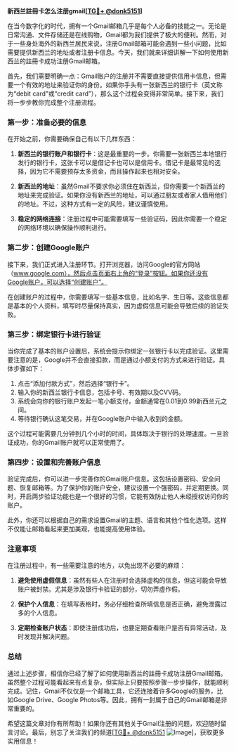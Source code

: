 **新西兰註冊卡怎么注册gmail[[TG💪+ @donk5151](https://t.me/s/donk5151)]**

在当今数字化的时代，拥有一个Gmail邮箱几乎是每个人必备的技能之一。无论是日常沟通、文件存储还是在线购物，Gmail都为我们提供了极大的便利。然而，对于一些身处海外的新西兰居民来说，注册Gmail邮箱可能会遇到一些小问题，比如需要提供新西兰的地址或者注册卡信息。今天，我们就来详细讲解一下如何使用新西兰的註冊卡成功注册Gmail邮箱。

首先，我们需要明确一点：Gmail账户的注册并不需要直接提供信用卡信息，但需要一个有效的地址来验证你的身份。如果你手头有一张新西兰的银行卡（英文称为“debit card”或“credit card”），那么这个过程会变得非常简单。接下来，我们将一步步教你完成整个注册流程。

### 第一步：准备必要的信息

在开始之前，你需要确保自己有以下几样东西：

1. **新西兰的银行账户和银行卡**：这是最重要的一步。你需要一张新西兰本地银行发行的银行卡，这张卡可以是借记卡也可以是信用卡。借记卡是最常见的选择，因为它不需要预存太多资金，而且操作起来也相对安全。

2. **新西兰的地址**：虽然Gmail不要求你必须住在新西兰，但你需要一个新西兰的地址来完成验证。如果你没有新西兰的地址，可以通过朋友或者家人借用他们的地址。不过，这种方式有一定的风险，建议谨慎使用。

3. **稳定的网络连接**：注册过程中可能需要填写一些验证码，因此你需要一个稳定的网络环境以确保操作顺利进行。

### 第二步：创建Google账户

接下来，我们正式进入注册环节。打开浏览器，访问Google的官方网站（www.google.com），然后点击页面右上角的“登录”按钮。如果你还没有Google账户，可以选择“创建账户”。

在创建账户的过程中，你需要填写一些基本信息，比如名字、生日等。这些信息都是基本的个人资料，填写时尽量保持真实，因为虚假信息可能会导致后续的验证失败。

### 第三步：绑定银行卡进行验证

当你完成了基本的账户设置后，系统会提示你绑定一张银行卡以完成验证。这里需要注意的是，Google并不会直接扣款，而是通过小额支付的方式来进行验证。具体步骤如下：

1. 点击“添加付款方式”，然后选择“银行卡”。
2. 输入你的新西兰银行卡信息，包括卡号、有效期以及CVV码。
3. 系统会向你的银行账户发起一笔小额支付，金额通常在0.01到0.99新西兰元之间。
4. 等待银行确认这笔交易，并在Google账户中输入收到的金额。

这个过程可能需要几分钟到几个小时的时间，具体取决于银行的处理速度。一旦验证成功，你的Gmail账户就可以正常使用了。

### 第四步：设置和完善账户信息

验证完成后，你可以进一步完善你的Gmail账户信息。这包括设置密码、安全问题、恢复邮箱等。为了保护你的账户安全，建议设置一个强密码，并定期更换。同时，开启两步验证功能也是一个很好的习惯，它能有效防止他人未经授权访问你的账户。

此外，你还可以根据自己的需求设置Gmail的主题、语言和其他个性化选项。这样不仅能让邮箱看起来更加美观，也能提高使用体验。

### 注意事项

在注册过程中，有一些需要注意的地方，以免出现不必要的麻烦：

1. **避免使用虚假信息**：虽然有些人在注册时会选择虚构的信息，但这可能会导致账户被封禁。尤其是涉及银行卡验证的部分，切勿弄虚作假。
   
2. **保护个人信息**：在填写表格时，务必仔细检查所填信息是否正确，避免泄露过多的个人信息。

3. **定期检查账户状态**：即使注册成功后，也要定期查看账户是否有异常活动，及时发现并解决问题。

### 总结

通过上述步骤，相信你已经了解了如何使用新西兰的註冊卡成功注册Gmail邮箱。虽然整个过程可能看起来有点复杂，但实际上只要按照步骤一步步操作，就能顺利完成。记住，Gmail不仅仅是一个邮箱工具，它还连接着许多Google的服务，比如Google Drive、Google Photos等。因此，拥有一封属于自己的Gmail邮箱是非常重要的。

希望这篇文章对你有所帮助！如果你还有其他关于Gmail注册的问题，欢迎随时留言讨论。最后，别忘了关注我们的频道[[TG💪+ @donk5151](https://t.me/s/donk5151) ![Image](https://i.postimg.cc/rwNCRYN7/Snipaste-2025-04-30-17-27-05.png)]，获取更多实用信息！